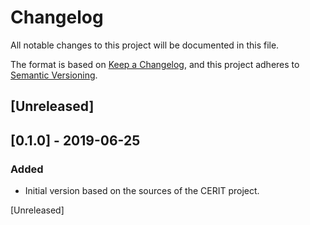 
# Changelog
All notable changes to this project will be documented in this file.

The format is based on [Keep a 
Changelog](https://keepachangelog.com/en/1.0.0/),
and this project adheres to [Semantic 
Versioning](https://semver.org/spec/v2.0.0.html).

## [Unreleased]

## [0.1.0] - 2019-06-25
### Added
- Initial version based on the sources of the CERIT project.

[Unreleased] 
